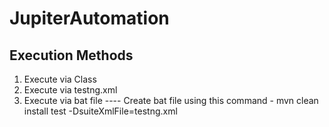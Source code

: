 # JupiterAutomation

Execution Methods
--------------------
1. Execute via Class
2. Execute via testng.xml
3. Execute via bat file ---- Create bat file using this command - mvn clean install test -DsuiteXmlFile=testng.xml
 
